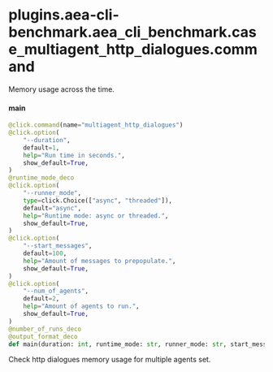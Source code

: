 <a id="plugins.aea-cli-benchmark.aea_cli_benchmark.case_multiagent_http_dialogues.command"></a>

# plugins.aea-cli-benchmark.aea`_`cli`_`benchmark.case`_`multiagent`_`http`_`dialogues.command

Memory usage across the time.

<a id="plugins.aea-cli-benchmark.aea_cli_benchmark.case_multiagent_http_dialogues.command.main"></a>

#### main

```python
@click.command(name="multiagent_http_dialogues")
@click.option(
    "--duration",
    default=1,
    help="Run time in seconds.",
    show_default=True,
)
@runtime_mode_deco
@click.option(
    "--runner_mode",
    type=click.Choice(["async", "threaded"]),
    default="async",
    help="Runtime mode: async or threaded.",
    show_default=True,
)
@click.option(
    "--start_messages",
    default=100,
    help="Amount of messages to prepopulate.",
    show_default=True,
)
@click.option(
    "--num_of_agents",
    default=2,
    help="Amount of agents to run.",
    show_default=True,
)
@number_of_runs_deco
@output_format_deco
def main(duration: int, runtime_mode: str, runner_mode: str, start_messages: int, num_of_agents: int, number_of_runs: int, output_format: str) -> Any
```

Check http dialogues memory usage for multiple agents set.

